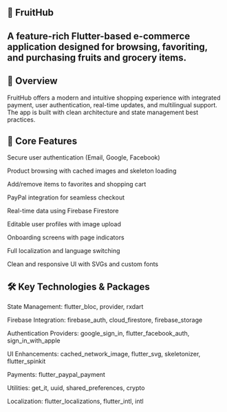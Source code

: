 ## 🍉 FruitHub

## A feature-rich Flutter-based e-commerce application designed for browsing, favoriting, and purchasing fruits and grocery items.

## 🚀 Overview

FruitHub offers a modern and intuitive shopping experience with integrated payment, user authentication, real-time updates, and multilingual support. The app is built with clean architecture and state management best practices.

## 🧩 Core Features

Secure user authentication (Email, Google, Facebook)

Product browsing with cached images and skeleton loading

Add/remove items to favorites and shopping cart

PayPal integration for seamless checkout

Real-time data using Firebase Firestore

Editable user profiles with image upload

Onboarding screens with page indicators

Full localization and language switching

Clean and responsive UI with SVGs and custom fonts

## 🛠️ Key Technologies & Packages

State Management: flutter_bloc, provider, rxdart

Firebase Integration: firebase_auth, cloud_firestore, firebase_storage

Authentication Providers: google_sign_in, flutter_facebook_auth, sign_in_with_apple

UI Enhancements: cached_network_image, flutter_svg, skeletonizer, flutter_spinkit

Payments: flutter_paypal_payment

Utilities: get_it, uuid, shared_preferences, crypto

Localization: flutter_localizations, flutter_intl, intl
